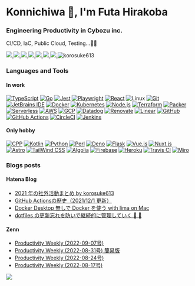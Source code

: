 <h1>Konnichiwa 👋, I'm Futa Hirakoba</h1>
<h3>Engineering Productivity in Cybozu inc.</h3>

CI/CD, IaC, Public Cloud, Testing...👷🏽

<a href="https://korosuke613.github.io" target="_blank" rel="noopener">
  <img src="https://img.shields.io/badge/-Homepage-134343?style=flat&amp">
</a>
<a href="https://korosuke613.hatenablog.com" target="_blank" rel="noopener">
  <img src="https://img.shields.io/badge/-Blog-9F55FF?style=flat&amp;logo=blogger&amp;logoColor=white">
</a>
<a href="https://zenn.dev/korosuke613" target="_blank" rel="noopener">
  <img src="https://img.shields.io/badge/-Zenn-3EA8FF?style=flat&logo=zenn&logoColor=white">
</a>
<a href="http://qiita.com/Shitimi_613" target="_blank" rel="noopener">
  <img src="https://img.shields.io/badge/-Qiita-55C500?style=flat&amp;logo=qiita&amp;logoColor=white">
</a>
<a href="https://twitter.com/Shitimi_613" target="_blank" rel="noopener">
  <img src="https://img.shields.io/badge/-Twitter-1DA1F2?style=flat&amp;logo=twitter&amp;logoColor=white">
</a>
<a href="https://www.facebook.com/futa.hirakoba.5" target="_blank" rel="noopener">
  <img src="https://img.shields.io/badge/-Facebook-1877F2?style=flat&amp;logo=facebook&amp;logoColor=white">
</a>
<a href="https://www.instagram.com/kwlv613/" target="_blank" rel="noopener">
  <img src="https://img.shields.io/badge/-Instagram-E4405F?style=flat&amp;logo=instagram&amp;logoColor=white">
</a><img src="https://komarev.com/ghpvc/?username=korosuke613&label=Profile%20views&color=0e75b6&style=flat" alt="korosuke613" /> </p>

<!-- アイコンはここから　https://simpleicons.org -->
<h3>Languages and Tools</h3>
<h4>In work</h4>

[![ TypeScript](https://img.shields.io/static/v1?label=&message=TypeScript&color=3178C6&style=flat&logo=typescript&logoColor=white)](https://www.typescriptlang.org/)
[![ Go](https://img.shields.io/static/v1?label=&message=Go&color=00ADD8&style=flat&logo=go&logoColor=white)](https://go.dev/)
[![ Jest](https://img.shields.io/static/v1?label=&message=Jest&color=C21325&style=flat&logo=jest&logoColor=white)](https://jestjs.io/)
[![ Playwright](https://img.shields.io/static/v1?label=&message=Playwright&color=2EAD33&style=flat&logo=Playwright&logoColor=white)](https://playwright.dev/)
[![ React](https://img.shields.io/static/v1?label=&message=React&color=61DAFB&style=flat&logo=React&logoColor=black)](https://reactjs.org/)
![ Linux](https://img.shields.io/static/v1?label=&message=Linux&color=FCC624&style=flat&logo=linux&logoColor=black)
[![ Git](https://img.shields.io/static/v1?label=&message=Git&color=F05032&style=flat&logo=git&logoColor=white)](https://git-scm.com/)
[![ JetBrains IDE](https://img.shields.io/static/v1?label=&message=JetBrains%20IDE&color=000000&style=flat&logo=JetBrains&logoColor=white)](https://www.jetbrains.com/) 
[![ Docker](https://img.shields.io/static/v1?label=&message=Docker&color=2496ED&style=flat&logo=docker&logoColor=white)](https://www.docker.com/) 
[![ Kubernetes](https://img.shields.io/static/v1?label=&message=Kubernetes&color=326CE5&style=flat&logo=kubernetes&logoColor=white)](https://kubernetes.io/)
[![ Node.js](https://img.shields.io/static/v1?label=&message=Node.js&color=339933&style=flat&logo=node.js&logoColor=white)](https://nodejs.org/) 
[![ Terraform](https://img.shields.io/static/v1?label=&message=Terraform&color=623CE4&style=flat&logo=terraform&logoColor=white)](https://www.terraform.io/)
[![ Packer](https://img.shields.io/static/v1?label=&message=Packer&color=02A8EF&style=flat&logo=Packer&logoColor=white)](https://www.packer.io/)
[![ Serverless](https://img.shields.io/static/v1?label=&message=Serverless&color=FD5750&style=flat&logo=serverless&logoColor=white)](https://www.serverless.com/)
[![ AWS](https://img.shields.io/static/v1?label=&message=AWS&color=232F3E&style=flat&logo=Amazon%20AWS)](https://aws.amazon.com/) 
[![ GCP](https://img.shields.io/static/v1?label=&message=GCP&color=4285F4&style=flat&logo=google-cloud&logoColor=white)](https://cloud.google.com/) 
[![ Datadog](https://img.shields.io/static/v1?label=&message=Datadog&color=632CA6&style=flat&logo=Datadog&logoColor=white)](https://www.datadoghq.com) 
[![ Renovate](https://img.shields.io/static/v1?label=&message=Renovate&color=1A1F6C&style=flat&logo=RenovateBot&logoColor=white)](https://www.mend.io/free-developer-tools/renovate/) 
[![ Linear](https://img.shields.io/static/v1?label=&message=Linear&color=5E6AD2&style=flat&logo=Linear&logoColor=white)](https://linear.app/) 
[![ GitHub](https://img.shields.io/static/v1?label=&message=GitHub&color=181717&style=flat&logo=github&logoColor=white)](https://github.com/features/)
[![ GitHub Actions](https://img.shields.io/static/v1?label=&message=GitHub%20Actions&color=2088FF&style=flat&logo=github%20actions&logoColor=white)](https://github.com/features/actions) 
[![ CircleCI](https://img.shields.io/static/v1?label=&message=CircleCI&color=343434&style=flat&logo=circleci)](https://circleci.com/) 
[![ Jenkins](https://img.shields.io/static/v1?label=&message=Jenkins&color=D24939&style=flat&logo=jenkins&logoColor=white)](https://www.jenkins.io/) 

<h4>Only hobby</h4>

[![ CPP](https://img.shields.io/static/v1?label=&message=C%2B%2B&color=00599C&style=flat&logo=c%2B%2B)](https://isocpp.org/)
[![ Kotlin](https://img.shields.io/static/v1?label=&message=Kotlin&color=0095D5&style=flat&logo=kotlin&logoColor=white)](https://kotlinlang.org/) 
[![ Python](https://img.shields.io/static/v1?label=&message=Python&color=3776AB&style=flat&logo=python&logoColor=white)](https://www.python.org/)
[![ Perl](https://img.shields.io/static/v1?label=&message=Perl&color=39457E&style=flat&logo=perl&logoColor=white)](https://www.perl.org/)
[![ Deno](https://img.shields.io/static/v1?label=&message=Deno&color=000000&style=flat&logo=Deno&logoColor=white)](https://deno.land/)
[![ Flask](https://img.shields.io/static/v1?label=&message=Flask&color=000000&style=flat&logo=flask&logoColor=white)](https://flask.palletsprojects.com/)
[![ Vue.js](https://img.shields.io/static/v1?label=&message=Vue.js&color=4FC08D&style=flat&logo=vue.js&logoColor=white)](https://vuejs.org/index.html)
[![ Nuxt.js](https://img.shields.io/static/v1?label=&message=Nuxt.js&color=00C58E&style=flat&logo=nuxt.js&logoColor=white)](https://nuxtjs.org) 
[![ Astro](https://img.shields.io/static/v1?label=&message=Astro&color=FF5D01&style=flat&logo=astro&logoColor=white)](https://astro.build/) 
[![ TailWind CSS](https://img.shields.io/static/v1?label=&message=TailWind%20CSS&color=06B6D4&style=flat&logo=tailwindcss&logoColor=white)](https://tailwindcss.com/) 
[![ Algolia](https://img.shields.io/static/v1?label=&message=Algolia&color=5468FF&style=flat&logo=algolia&logoColor=white)](https://www.algolia.com/) 
[![ Firebase](https://img.shields.io/static/v1?label=&message=Firebase&color=FFCA28&style=flat&logo=firebase&logoColor=black)](https://firebase.google.com/) 
[![ Heroku](https://img.shields.io/static/v1?label=&message=Heroku&color=430098&style=flat&logo=heroku&logoColor=white)](https://www.heroku.com/home) 
[![ Travis CI](https://img.shields.io/static/v1?label=&message=Travis%20CI&color=3EAAAF&style=flat&logo=travis-ci&logoColor=white)](https://travis-ci.org/) 
[![ Miro](https://img.shields.io/static/v1?label=&message=Miro&color=050038&style=flat&logo=miro&logoColor=white)](https://miro.com/) 



<h3>Blogs posts</h3>

<h4>Hatena Blog</h4>

<!-- HATENA-POST-LIST:START -->
- [2021 年の社外活動まとめ by korosuke613](https://korosuke613.hatenablog.com/entry/activity-2021?utm_source=feed)
- [GitHub Actionsの歴史（2021/12/1 更新）](https://korosuke613.hatenablog.com/entry/history-of-github-actions?utm_source=feed)
- [Docker Desktop 無しで Docker を使う with lima on Mac](https://korosuke613.hatenablog.com/entry/2021/09/18/docker-on-lima?utm_source=feed)
- [dotfiles の更新忘れを防いで継続的に管理していく 🔧 💪](https://korosuke613.hatenablog.com/entry/2021/05/23/mydotfiles?utm_source=feed)
<!-- HATENA-POST-LIST:END -->

<h4>Zenn</h4>

<!-- ZENN-POST-LIST:START -->
- [Productivity Weekly &lpar;2022-09-07号&rpar;](https://zenn.dev/korosuke613/articles/productivity-weekly-20220907)
- [Productivity Weekly &lpar;2022-08-31号&rpar; 簡易版](https://zenn.dev/korosuke613/articles/productivity-weekly-20220831)
- [Productivity Weekly &lpar;2022-08-24号&rpar;](https://zenn.dev/korosuke613/articles/productivity-weekly-20220824)
- [Productivity Weekly &lpar;2022-08-17号&rpar;](https://zenn.dev/korosuke613/articles/productivity-weekly-20220817)
<!-- ZENN-POST-LIST:END -->

![](https://hit.yhype.me/github/profile?user_id=20027695)
